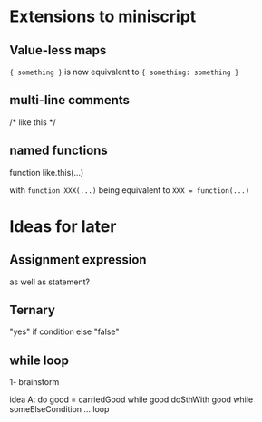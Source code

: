 # Extensions to miniscript

## Value-less maps
`{ something }` is now equivalent to `{ something: something }`

## multi-line comments
/*
like
this
*/

## named functions
function like.this(...)

with `function XXX(...)` being equivalent to `XXX = function(...)`

# Ideas for later

## Assignment expression
as well as statement?

## Ternary
"yes" if condition else "false"

## while loop
1- brainstorm

idea A:
do
	good = carriedGood
while good
	doSthWith good
while someElseCondition
	...
loop